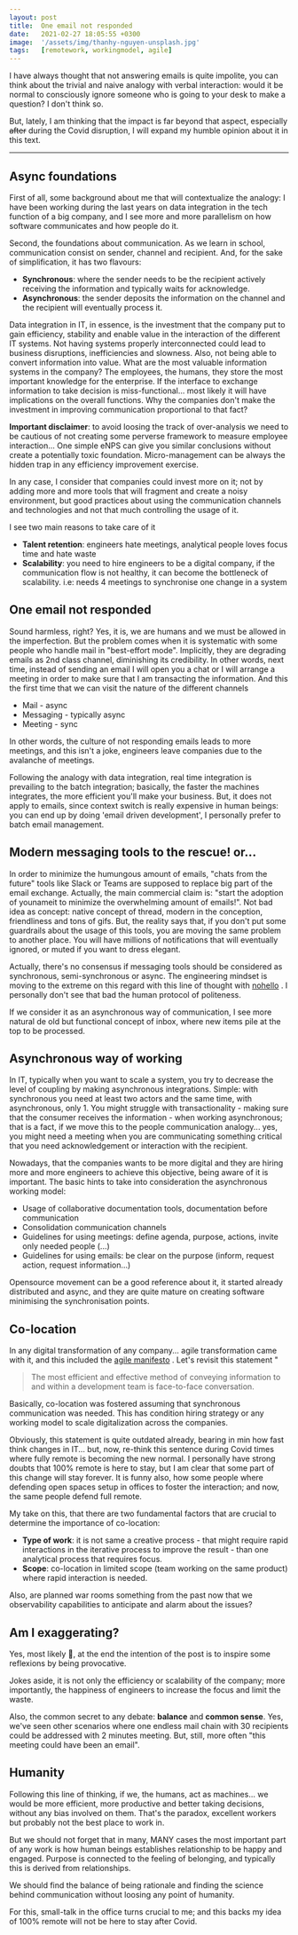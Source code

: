 ```yaml
---
layout: post
title:  One email not responded
date:   2021-02-27 18:05:55 +0300
image:  '/assets/img/thanhy-nguyen-unsplash.jpg'
tags:   [remotework, workingmodel, agile]
---
```

I have always thought that not answering emails is quite impolite, you can think about the trivial and naive analogy with verbal interaction: would it be normal to consciously ignore someone who is going to your desk to make a question? I don't think so.

But, lately, I am thinking that the impact is far beyond that aspect, especially ~~after~~ during the Covid disruption, I will expand my humble opinion about it in this text.

---

## Async foundations

First of all, some background about me that will contextualize the analogy: I have been working during the last years on data integration in the tech function of a big company, and I see more and more parallelism on how software communicates and how people do it. 

Second, the foundations about communication. As we learn in school, communication consist on sender, channel and recipient. And, for the sake of simplification, it has two flavours:

* **Synchronous**: where the sender needs to be the recipient actively receiving the information and typically waits for acknowledge.
* **Asynchronous**: the sender deposits the information on the channel and the recipient will eventually process it.

Data integration in IT, in essence, is the investment that the company put to gain efficiency, stability and enable value in the interaction of the different IT systems. Not having systems properly interconnected could lead to business disruptions, inefficiencies and slowness. Also, not being able to convert information into value. What are the most valuable information systems in the company? The employees, the humans, they store the most important knowledge for the enterprise. If the interface to exchange information to take decision is miss-functional... most likely it will have implications on the overall functions. Why the companies don't make the investment in improving communication proportional to that fact? 

**Important disclaimer**: to avoid loosing the track of over-analysis we need to be cautious of not creating some perverse framework to measure employee interaction... One simple eNPS can give you similar conclusions without create a potentially toxic foundation. Micro-management can be always the hidden trap in any efficiency improvement exercise.

In any case, I consider that companies could invest more on it; not by adding more and more tools that will fragment and create a noisy environment, but good practices about using the communication channels and technologies and not that much controlling the usage of it. 

I see two main reasons to take care of it

* **Talent retention**: engineers hate meetings, analytical people loves focus time and hate waste
* **Scalability**: you need to hire engineers to be a digital company, if the communication flow is not healthy, it can become the bottleneck of scalability. i.e: needs 4 meetings to synchronise one change in a system

## One email not responded

Sound harmless, right? Yes, it is, we are humans and we must be allowed in the imperfection. But the problem comes when it is systematic with some people who handle mail in "best-effort mode". Implicitly, they are degrading emails as 2nd class channel, diminishing its credibility. In other words, next time, instead of sending an email I will open you a chat or I will arrange a meeting in order to make sure that I am transacting the information. And this the first time that we can visit the nature of the different channels

* Mail - async
*  Messaging  - typically async
*  Meeting - sync

In other words, the culture of not responding emails leads to more meetings, and this isn't a joke, engineers leave companies due to the avalanche of meetings.

Following the analogy with data integration, real time integration is prevailing to the batch integration; basically, the faster the machines integrates, the more efficient you'll make your business. But, it does not apply to emails, since context switch is really expensive in human beings: you can end up by doing 'email driven development', I personally prefer to batch email management.

## Modern messaging tools to the rescue! or...

In order to minimize the humungous amount of emails, "chats from the future" tools like Slack or Teams are supposed to replace big part of the email exchange. Actually, the main commercial claim is: "start the adoption of younameit to minimize the overwhelming amount of emails!". Not bad idea as concept: native concept of thread, modern in the conception, friendliness and tons of gifs. But, the reality says that, if you don't put some guardrails about the usage of this tools, you are moving the same problem to another place. You will have millions of notifications that will eventually ignored, or muted if you want to dress elegant.

Actually, there's no consensus if messaging tools should be considered as synchronous, semi-synchronous or async. The engineering mindset is moving to the extreme on this regard with this line of thought with [nohello](https://www.nohello.com/) . I personally don't see that bad the human protocol of politeness.

If we consider it as an asynchronous way of communication, I see more natural de old but functional concept of inbox,  where new items pile at the top to be processed.

## Asynchronous way of working

In IT, typically when you want to scale a system, you try to decrease the level of coupling by making asynchronous integrations. Simple: with synchronous you need at least two actors and the same time, with asynchronous, only 1. You might struggle with transactionality - making sure that the consumer receives the information - when working asynchronous; that is a fact, if we move this to the people communication analogy... yes, you might need a meeting when you are communicating something critical that you need acknowledgement or interaction with the recipient.

Nowadays, that the companies wants to be more digital and they are hiring more and more engineers to achieve this objective, being aware of it is important. The basic hints to take into consideration the asynchronous working model:

* Usage of collaborative documentation tools, documentation before communication
* Consolidation communication channels
* Guidelines for using meetings: define agenda, purpose, actions, invite only needed people (...)
* Guidelines for using emails: be clear on the purpose (inform, request action, request information...)

Opensource movement can be a good reference about it, it started already distributed and async, and they are quite mature on creating software minimising the synchronisation points.

## Co-location

In any digital transformation of any company... agile transformation came with it, and this included the [agile manifesto](https://agilemanifesto.org/iso/en/principles.html) . Let's revisit this statement "

> The most efficient and effective method of conveying information to and within a development team is face-to-face conversation.

Basically, co-location was fostered assuming that synchronous communication was needed. This has condition hiring strategy or any working model to scale digitalization across the companies.

Obviously, this statement is quite outdated already, bearing in min how fast think changes in IT... but, now, re-think this sentence during Covid times where fully remote is becoming the new normal. I personally have strong doubts that 100% remote is here to stay, but I am clear that some part of this change will stay forever. It is funny also, how some people where defending open spaces setup in offices to foster the interaction; and now, the same people defend full remote.

My take on this, that there are two fundamental factors that are crucial to determine the importance of co-location:

* **Type of work**: it is not same a creative process - that might require rapid interactions in the iterative process to improve the result -  than one analytical process that requires focus.
* **Scope**: co-location in limited scope (team working on the same product) where rapid interaction is needed.

Also, are planned war rooms something from the past now that we observability capabilities to anticipate and alarm about the issues?

## Am I exaggerating?

Yes, most likely 🙂, at the end the intention of the post is to inspire some reflexions by being provocative.

Jokes aside, it is not only the efficiency or scalability of the company; more importantly, the happiness of engineers to increase the focus and limit the waste.

Also, the common secret to any debate: **balance** and **common sense**. Yes, we've seen other scenarios where one endless mail chain with 30 recipients could be addressed with 2 minutes meeting. But, still, more often "this meeting could have been an email".

## Humanity

Following this line of thinking, if we, the humans, act as machines... we would be more efficient, more productive and better taking decisions, without any bias involved on them. That's the paradox, excellent workers but probably not the best place to work in.

But we should not forget that in many, MANY cases the most important part of any work is how human beings establishes relationship to be happy and engaged. Purpose is connected to the feeling of belonging, and typically this is derived from relationships.

We should find the balance of being rationale and finding the science behind communication without loosing any point of humanity.

For this, small-talk in the office turns crucial to me; and this backs my idea of 100% remote will not be here to stay after Covid.

